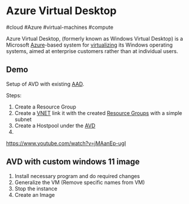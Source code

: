 # Azure Virtual Desktop
#cloud #Azure #virtual-machines #compute 

Azure Virtual Desktop, (formerly known as Windows Virtual Desktop) is a Microsoft [Azure](Cloud%20Computing/Azure/Azure.md)-based system for [virtualizing](virtualizing) its Windows operating systems,  aimed at enterprise customers rather than at individual users.




## Demo
Setup of AVD with existing [AAD](Cloud%20Computing/Azure/AAD.md).

Steps:
1. Create a Resource Group
2. Create a [VNET](Cloud%20Computing/Azure/VNET.md) link it with the created [Resource Groups](Cloud%20Computing/Azure/Resource%20Groups.md) with a simple subnet
3. Create a Hostpool under the [AVD](Cloud%20Computing/Azure/AVD.md)
4. 

https://www.youtube.com/watch?v=jMAanEp-ugI

## AVD with custom windows 11 image

1. Install necessary program and do required changes
2. Generalize the VM (Remove specific names from VM) 
3. Stop the instance
4. Create an Image 